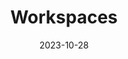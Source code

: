 ---
title: Workspaces
description: >
  A short lead description about this section page. Text here can also be **bold** or _italic_ and can even be split over multiple paragraphs.
date: 2023-10-28
weight: 6

---